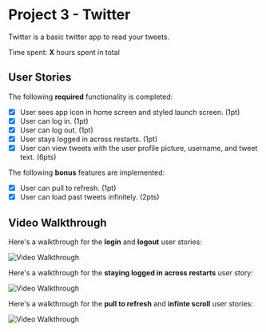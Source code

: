 # Project 3 - Twitter

Twitter is a basic twitter app to read your tweets.

Time spent: **X** hours spent in total

## User Stories

The following **required** functionality is completed:

- [x] User sees app icon in home screen and styled launch screen. (1pt)
- [x] User can log in. (1pt)
- [x] User can log out. (1pt)
- [x] User stays logged in across restarts. (1pt)
- [x] User can view tweets with the user profile picture, username, and tweet text. (6pts)

The following **bonus** features are implemented:

- [x] User can pull to refresh. (1pt)
- [x] User can load past tweets infinitely. (2pts)

## Video Walkthrough

Here's a walkthrough for the **login** and **logout** user stories:

<img src='http://g.recordit.co/nwKbWgEXfw.gif' title='Video Walkthrough' width='' alt='Video Walkthrough' />




Here's a walkthrough for the **staying logged in across restarts** user story:

<img src='http://g.recordit.co/DDquIYXets.gif' title='Video Walkthrough' width='' alt='Video Walkthrough' />




Here's a walkthrough for the **pull to refresh** and **infinte scroll** user stories:

<img src='http://g.recordit.co/nwKbWgEXfw.gif' title='Video Walkthrough' width='' alt='Video Walkthrough' />

